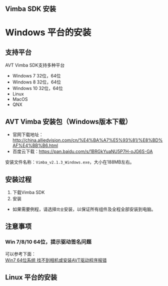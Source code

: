 Vimba SDK 安装
---

# Windows 平台的安装

## 支持平台 
AVT Vimba SDK支持多种平台
* Windows 7 32位，64位
* Windows 8 32位，64位
* Windows 10 32位，64位
* Linux
* MacOS
* QNX 

## AVT Vimba 安装包（Windows版本下载）
* 官网下载地址：http://china.alliedvision.com/cn/%E4%BA%A7%E5%93%81/%E8%BD%AF%E4%BB%B6.html
* 百度云下载：https://pan.baidu.com/s/1BRGkYuaNU5P7H-oJG6S-GA

  
安装文件名称：`Vimba_v2.1.3_Windows.exe`，大小在188MB左右。


## 安装过程
1. 下载Vimba SDK
2. 安装
  * 如果需要例程，请选择`完全`安装，以保证所有组件及全程全部安装到电脑。

## 注意事项
### Win 7/8/10 64位，提示驱动签名问题
可以参考下面：  
[Win7 64位系统 找不到相机或安装AVT驱动程序报错](../Normal_Issue/Win7_X64_Install.md)



## Linux 平台的安装


